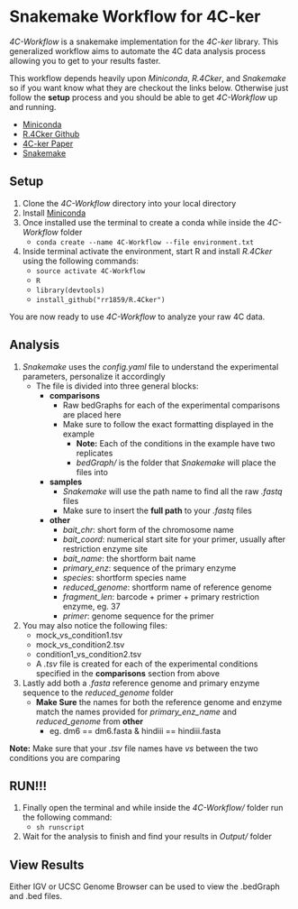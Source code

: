 # Snakemake Workflow for 4C-ker

*4C-Workflow* is a snakemake implementation for the *4C-ker* library.
This generalized workflow aims to automate the 4C data analysis process allowing
you to get to your results faster. 

This workflow depends heavily upon *Miniconda*, *R.4Cker*, and *Snakemake* so if you
want know what they are checkout the links below. Otherwise just follow the **setup**
process and you should be able to get *4C-Workflow* up and running.

* [Miniconda](http://conda.pydata.org/miniconda.html)
* [R.4Cker Github](https://github.com/rr1859/R.4Cker)
* [4C-ker Paper](http://journals.plos.org/ploscompbiol/article?id=10.1371%2Fjournal.pcbi.1004780)
* [Snakemake](https://bitbucket.org/snakemake/snakemake/wiki/Home)


## Setup

1. Clone the *4C-Workflow* directory into your local directory
2. Install [Miniconda](http://conda.pydata.org/miniconda.html)
3. Once installed use the terminal to create a conda while inside the *4C-Workflow* folder
   - `conda create --name 4C-Workflow --file environment.txt`
4. Inside terminal activate the environment, start R and install *R.4Cker* using the following commands:
   - `source activate 4C-Workflow`
   - `R`
   - `library(devtools)`
   - `install_github("rr1859/R.4Cker")`

You are now ready to use *4C-Workflow* to analyze your raw 4C data.

## Analysis

1. *Snakemake* uses the *config.yaml* file to understand the experimental parameters, personalize it accordingly
   - The file is divided into three general blocks:
	 - **comparisons**
	   - Raw bedGraphs for each of the experimental comparisons are placed here
	   - Make sure to follow the exact formatting displayed in the example
		 - **Note:** Each of the conditions in the example have two replicates
		 - *bedGraph/* is the folder that *Snakemake* will place the files into
	 - **samples**
	   - *Snakemake* will use the path name to find all the raw *.fastq* files
	   - Make sure to insert the **full path** to your *.fastq* files
	 - **other**
	     - *bait_chr*: short form of the chromosome name
	     - *bait_coord*: numerical start site for your primer, usually after restriction enzyme site
	     - *bait_name*: the shortform bait name
	     - *primary_enz*: sequence of the primary enzyme
	     - *species*: shortform species name
	     - *reduced_genome*: shortform name of reference genome
	     - *fragment_len*: barcode + primer + primary restriction enzyme, eg. 37
	     - *primer*: genome sequence for the primer
2. You may also notice the following files:
   * mock_vs_condition1.tsv
   * mock_vs_condition2.tsv
   * condition1_vs_condition2.tsv
   * A *.tsv* file is created for each of the experimental conditions specified in the **comparisons** section from above
3. Lastly add both a *.fasta* reference genome and primary enzyme sequence to the *reduced_genome* folder
   - **Make Sure** the names for both the reference genome and enzyme match the names provided for *primary_enz_name* and *reduced_genome* from **other**
	 - eg. dm6 == dm6.fasta & hindiii == hindiii.fasta

**Note:** Make sure that your *.tsv* file names have *_vs_* between the two conditions you are comparing

## RUN!!!

1. Finally open the terminal and while inside the *4C-Workflow/* folder run the following command:
   - `sh runscript`
2. Wait for the analysis to finish and find your results in *Output/* folder


## View Results

Either IGV or UCSC Genome Browser can be used to view the .bedGraph and .bed files.
